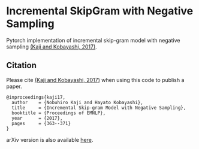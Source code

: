 # Incremental SkipGram with Negative Sampling

Pytorch implementation of incremental skip-gram model with negative sampling [(Kaji and Kobayashi, 2017)](http://aclweb.org/anthology/D17-1037).



## Citation

Please cite [(Kaji and Kobayashi, 2017)](http://aclweb.org/anthology/D17-1037) when using this code to publish a paper.

```
@inproceedings{kaji17,
  author    = {Nobuhiro Kaji and Hayato Kobayashi},
  title     = {Incremental Skip-gram Model with Negative Sampling},
  booktitle = {Proceedings of EMNLP},
  year      = {2017},
  pages     = {363--371}
}
```

arXiv version is also available [here](https://arxiv.org/abs/1704.03956).